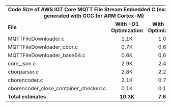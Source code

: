 <table>
    <tr>
        <td colspan="3"><center><b>Code Size of AWS IOT Core MQTT File Stream Embedded C (example generated with GCC for ARM Cortex-M)</b></center></td>
    </tr>
    <tr>
        <td><b>File</b></td>
        <td><b><center>With -O1 Optimization</center></b></td>
        <td><b><center>With -Os Optimization</center></b></td>
    </tr>
    <tr>
        <td>MQTTFileDownloader.c</td>
        <td><center>1.1K</center></td>
        <td><center>1.0K</center></td>
    </tr>
    <tr>
        <td>MQTTFileDownloader_cbor.c</td>
        <td><center>0.7K</center></td>
        <td><center>0.6K</center></td>
    </tr>
    <tr>
        <td>MQTTFileDownloader_base64.c</td>
        <td><center>0.6K</center></td>
        <td><center>0.6K</center></td>
    </tr>
    <tr>
        <td>core_json.c</td>
        <td><center>2.9K</center></td>
        <td><center>2.4K</center></td>
    </tr>
    <tr>
        <td>cborparser.c</td>
        <td><center>2.8K</center></td>
        <td><center>2.2K</center></td>
    </tr>
    <tr>
        <td>cborencoder.c</td>
        <td><center>2.1K</center></td>
        <td><center>0.7K</center></td>
    </tr>
    <tr>
        <td>cborencoder_close_container_checked.c</td>
        <td><center>0.1K</center></td>
        <td><center>0.1K</center></td>
    </tr>
    <tr>
        <td><b>Total estimates</b></td>
        <td><b><center>10.3K</center></b></td>
        <td><b><center>7.6K</center></b></td>
    </tr>
</table>
